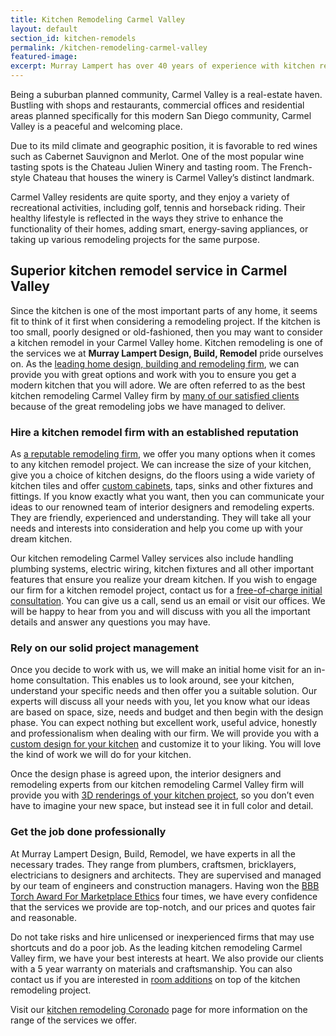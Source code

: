 ```yaml
---
title: Kitchen Remodeling Carmel Valley
layout: default
section_id: kitchen-remodels
permalink: /kitchen-remodeling-carmel-valley
featured-image:
excerpt: Murray Lampert has over 40 years of experience with kitchen remodeling in Carmel Valley, San Diego. Take your Carmel Valley kitchen remodel to the next level with us.
---
```


Being a suburban planned community, Carmel Valley is a real-estate haven. Bustling with shops and restaurants, commercial offices and residential areas planned specifically for this modern San Diego community, Carmel Valley is a peaceful and welcoming place.

Due to its mild climate and geographic position, it is favorable to red wines such as Cabernet Sauvignon and Merlot. One of the most popular wine tasting spots is the Chateau Julien Winery and tasting room. The French-style Chateau that houses the winery is Carmel Valley’s distinct landmark.

Carmel Valley residents are quite sporty, and they enjoy a variety of recreational activities, including golf, tennis and horseback riding. Their healthy lifestyle is reflected in the ways they strive to enhance the functionality of their homes, adding smart, energy-saving appliances, or taking up various remodeling projects for the same purpose.

## Superior kitchen remodel service in Carmel Valley

Since the kitchen is one of the most important parts of any home, it seems fit to think of it first when considering a remodeling project. If the kitchen is too small, poorly designed or old-fashioned, then you may want to consider a kitchen remodel in your Carmel Valley home. Kitchen remodeling is one of the services we at <strong>Murray Lampert Design, Build, Remodel</strong> pride ourselves on. As the <a href="http://murraylampert.com/another-better-business-bureau-torch-award/">leading home design, building and remodeling firm</a>, we can provide you with great options and work with you to ensure you get a modern kitchen that you will adore. We are often referred to as the best kitchen remodeling Carmel Valley firm by <a href="http://murraylampert.com/testimonials/">many of our satisfied clients</a> because of the great remodeling jobs we have managed to deliver.

### Hire a kitchen remodel firm with an established reputation

As <a href="https://www.youtube.com/watch?v=RGn8ISNG-AY&amp;feature=youtu.be">a reputable remodeling firm</a>, we offer you many options when it comes to any kitchen remodel project. We can increase the size of your kitchen, give you a choice of kitchen designs, do the floors using a wide variety of kitchen tiles and offer <a href="http://murraylampert.com/san-diego-custom-cabinet-construction-services/">custom cabinets</a>, taps, sinks and other fixtures and fittings. If you know exactly what you want, then you can communicate your ideas to our renowned team of interior designers and remodeling experts. They are friendly, experienced and understanding. They will take all your needs and interests into consideration and help you come up with your dream kitchen.

Our kitchen remodeling Carmel Valley services also include handling plumbing systems, electric wiring, kitchen fixtures and all other important features that ensure you realize your dream kitchen. If you wish to engage our firm for a kitchen remodel project, contact us for a <a href="http://murraylampert.com/contact/">free-of-charge initial consultation</a>. You can give us a call, send us an email or visit our offices. We will be happy to hear from you and will discuss with you all the important details and answer any questions you may have.

### Rely on our solid project management

Once you decide to work with us, we will make an initial home visit for an in-home consultation. This enables us to look around, see your kitchen, understand your specific needs and then offer you a suitable solution. Our experts will discuss all your needs with you, let you know what our ideas are based on space, size, needs and budget and then begin with the design phase. You can expect nothing but excellent work, useful advice, honestly and professionalism when dealing with our firm. We will provide you with a <a href="http://murraylampert.com/san-diego-home-design-serivces/">custom design for your kitchen</a> and customize it to your liking. You will love the kind of work we will do for your kitchen.

Once the design phase is agreed upon, the interior designers and remodeling experts from our kitchen remodeling Carmel Valley firm will provide you with <a href="http://murraylampert.com/3d-architectural-rendering-services/">3D renderings of your kitchen project</a>, so you don’t even have to imagine your new space, but instead see it in full color and detail.

### Get the job done professionally

At Murray Lampert Design, Build, Remodel, we have experts in all the necessary trades. They range from plumbers, craftsmen, bricklayers, electricians to designers and architects. They are supervised and managed by our team of engineers and construction managers. Having won the <a href="http://www.sd.bbb.org/">BBB Torch Award For Marketplace Ethics</a> four times, we have every confidence that the services we provide are top-notch, and our prices and quotes fair and reasonable.

Do not take risks and hire unlicensed or inexperienced firms that may use shortcuts and do a poor job. As the leading kitchen remodeling Carmel Valley firm, we have your best interests at heart. We also provide our clients with a 5 year warranty on materials and craftsmanship. You can also contact us if you are interested in <a href="http://murraylampert.com/san-diego-room-additions/">room additions</a> on top of the kitchen remodeling project.

Visit our <a href="http://murraylampert.com/kitchen-remodeling-coronado">kitchen remodeling Coronado</a> page for more information on the range of the services we offer.
